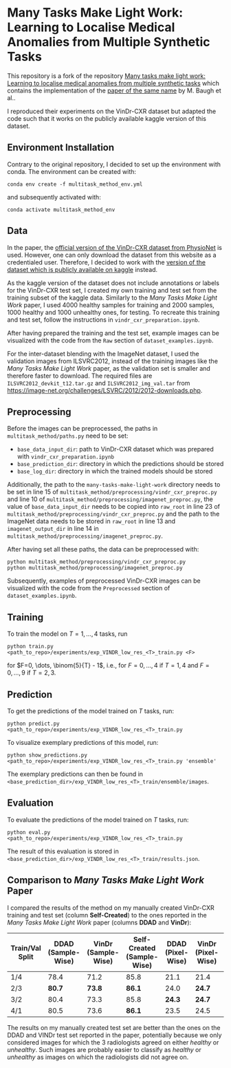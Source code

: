 # Many Tasks Make Light Work: Learning to Localise Medical Anomalies from Multiple Synthetic Tasks

This repository is a fork of the repository [Many tasks make light work: Learning to localise medical anomalies from multiple synthetic tasks](https://github.com/matt-baugh/many-tasks-make-light-workhttps://github.com/matt-baugh/many-tasks-make-light-work) which contains the implementation of the [paper of the same name](https://link.springer.com/chapter/10.1007/978-3-031-43907-0_16) by M. Baugh et al..

I reproduced their experiments on the VinDr-CXR dataset but adapted the code such that it works on the publicly available kaggle version of this dataset.

## Environment Installation

Contrary to the original repository, I decided to set up the environment with conda. The environment can be created with: 

```
conda env create -f multitask_method_env.yml
```

and subsequently activated with:

```
conda activate multitask_method_env
```

## Data

In the paper, the [official version of the VinDr-CXR dataset from PhysioNet](https://physionet.org/content/vindr-cxr/1.0.0/) is used. However, one can only download the dataset from this website as a credentialed user. Therefore, I decided to work with the [version of the dataset which is publicly available on kaggle](https://www.kaggle.com/competitions/vinbigdata-chest-xray-abnormalities-detection/data) instead.

As the kaggle version of the dataset does not include annotations or labels for the VinDr-CXR test set, I created my own training and test set from the training subset of the kaggle data. Similarly to the *Many Tasks Make Light Work* paper, I used 4000 healthy samples for training and 2000 samples, 1000 healthy and 1000 unhealthy ones, for testing. To recreate this training and test set, follow the instructions in `vindr_cxr_preparation.ipynb`. 

After having prepared the training and the test set, example images can be visualized with the code from the `Raw` section of `dataset_examples.ipynb`.

For the inter-dataset blending with the ImageNet dataset, I used the validation images from ILSVRC2012, instead of the training images like the  *Many Tasks Make Light Work* paper, as the validation set is smaller and therefore faster to download. The required files are `ILSVRC2012_devkit_t12.tar.gz` and `ILSVRC2012_img_val.tar` from https://image-net.org/challenges/LSVRC/2012/2012-downloads.php.

## Preprocessing

Before the images can be preprocessed, the paths in `multitask_method/paths.py` need to be set:

- `base_data_input_dir`: path to VinDr-CXR dataset which was prepared with `vindr_cxr_preparation.ipynb`
- `base_prediction_dir`: directory in which the predictions should be stored
- `base_log_dir`: directory in which the trained models should be stored

Additionally, the path to the `many-tasks-make-light-work` directory needs to be set in line 15 of `multitask_method/preprocessing/vindr_cxr_preproc.py` and line 10 of `multitask_method/preprocessing/imagenet_preproc.py`, the value of `base_data_input_dir` needs to be copied into `raw_root` in line 23 of `multitask_method/preprocessing/vindr_cxr_preproc.py` and the path to the ImageNet data needs to be stored in `raw_root` in line 13 and `imagenet_output_dir` in line 14 in `multitask_method/preprocessing/imagenet_preproc.py`.

After having set all these paths, the data can be preprocessed with:

```
python multitask_method/preprocessing/vindr_cxr_preproc.py
python multitask_method/preprocessing/imagenet_preproc.py
```

Subsequently, examples of preprocessed VinDr-CXR images can be visualized with the code from the `Preprocessed` section of `dataset_examples.ipynb`. 

## Training

To train the model on $T=1, \dots, 4$ tasks, run

```
python train.py <path_to_repo>/experiments/exp_VINDR_low_res_<T>_train.py <F>
```

for $F=0, \dots, \binom{5}{T} - 1$, i.e., for $F=0, \dots, 4$ if $T=1,4$ and $F=0, \dots, 9$ if $T=2,3$.

## Prediction

To get the predictions of the model trained on $T$ tasks, run:

```
python predict.py <path_to_repo>/experiments/exp_VINDR_low_res_<T>_train.py
```

To visualize exemplary predictions of this model, run: 

```
python show_predictions.py <path_to_repo>/experiments/exp_VINDR_low_res_<T>_train.py 'ensemble'
```

The exemplary predictions can then be found in `<base_prediction_dir>/exp_VINDR_low_res_<T>_train/ensemble/images`.

## Evaluation

To evaluate the predictions of the model trained on $T$ tasks, run:

```
python eval.py <path_to_repo>/experiments/exp_VINDR_low_res_<T>_train.py
```

The result of this evaluation is stored in `<base_prediction_dir>/exp_VINDR_low_res_<T>_train/results.json`.

## Comparison to *Many Tasks Make Light Work* Paper

I compared the results of the method on my manually created VinDr-CXR training and test set (column **Self-Created**) to the ones reported in the *Many Tasks Make Light Work* paper (columns **DDAD** and **VinDr**):

| Train/Val Split | DDAD (Sample-Wise) | VinDr (Sample-Wise) | Self-Created (Sample-Wise) |  DDAD (Pixel-Wise) | VinDr (Pixel-Wise) |  Self-Created (Pixel-Wise) |
|-----------------|------------------|--------------------|---------------------------|------------------|-------------------|---------------------------|
| 1/4             | 78.4             | 71.2               | 85.8                      | 21.1             | 21.4              | 24.8                      |
| 2/3             | **80.7**         | **73.8**           | **86.1**                  | 24.0             | **24.7**          | **26.2**                  |
| 3/2             | 80.4             | 73.3               | 85.8                      | **24.3**         | **24.7**          | 25.5                      |
| 4/1             | 80.5             | 73.6               | **86.1**                  | 23.5             | 24.5              | 25.5                      |

The results on my manually created test set are better than the ones on the DDAD and VINDr test set reported in the paper, potentially because we only considered images for which the 3 radiologists agreed on either *healthy* or *unhealthy*. Such images are probably easier to classify as *healthy* or *unhealthy* as images on which the radiologists did not agree on.
